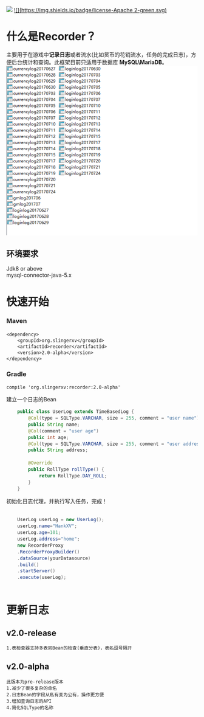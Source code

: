 [![](https://img.shields.io/badge/maven-v2.0--alpha-green.svg)](https://mvnrepository.com/artifact/org.slingerxv/recorder)
[![](https://img.shields.io/badge/license-Apache 2-green.svg)](http://www.apache.org/licenses/LICENSE-2.0)
# 什么是Recorder？
主要用于在游戏中**记录日志**或者流水(比如货币的花销流水，任务的完成日志)，方便后台统计和查询。此框架目前只适用于数据库 **MySQL\MariaDB**。<br>
![](/recorder-thumb.png)
## 环境要求
Jdk8 or above<br>
mysql-connector-java-5.x
# 快速开始
### Maven
	<dependency>
	    <groupId>org.slingerxv</groupId>
	    <artifactId>recorder</artifactId>
	    <version>2.0-alpha</version>
	</dependency>
### Gradle
	compile 'org.slingerxv:recorder:2.0-alpha'
	
建立一个日志的Bean

```java
	public class UserLog extends TimeBasedLog {
		@Col(type = SQLType.VARCHAR, size = 255, comment = "user name")
		public String name;
		@Col(comment = "user age")
		public int age;
		@Col(type = SQLType.VARCHAR, size = 255, comment = "user address")
		public String address;
	
		@Override
		public RollType rollType() {
			return RollType.DAY_ROLL;
		}
	}
```
初始化日志代理，并执行写入任务，完成！

```java

	UserLog userLog = new UserLog();
	userLog.name="HankXV";
	userLog.age=101;
	userLog.address="home";
	new RecorderProxy
	.RecorderProxyBuilder()
	.dataSource(yourDatasource)
	.build()
	.startServer()
	.execute(userLog);
		
```
# 更新日志
## v2.0-release
	1.表检查器支持多表同Bean的检查(垂直分表)，表名逗号隔开
## v2.0-alpha
	此版本为pre-release版本
	1.减少了很多复杂的命名
	2.日志Bean的字段从私有变为公有，操作更方便
	3.增加查询日志的API
	4.简化SQLType的名称
